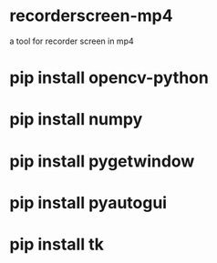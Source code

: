 # recorderscreen-mp4
 a tool for recorder screen in mp4
 
# pip install opencv-python
# pip install numpy
# pip install pygetwindow
# pip install pyautogui
# pip install tk

